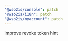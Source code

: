 ```yaml
---
"@wso2is/console": patch
"@wso2is/i18n": patch
"@wso2is/myaccount": patch
---
```


improve revoke token hint
